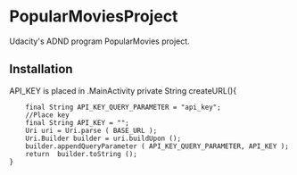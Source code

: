 # PopularMoviesProject

Udacity's ADND program PopularMovies project.

## Installation

API_KEY is placed in .MainActivity 
private String createURL(){

        final String API_KEY_QUERY_PARAMETER = "api_key";
        //Place key
        final String API_KEY = "";
        Uri uri = Uri.parse ( BASE_URL );
        Uri.Builder builder = uri.buildUpon ();
        builder.appendQueryParameter ( API_KEY_QUERY_PARAMETER, API_KEY );
        return  builder.toString ();
    }
